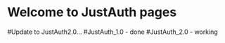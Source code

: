 ﻿Welcome to JustAuth pages
==
#Update to JustAuth2.0...
#JustAuth_1.0 - done
#JustAuth_2.0 - working